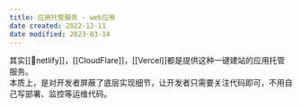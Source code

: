 ```yaml
---
title: 应用托管服务 - web应用
date created: 2022-12-11
date modified: 2023-03-14
---
```


其实[[🔗netlify]]，[[CloudFlare]]，[[Vercel]]都是提供这种一键建站的应用托管服务。  
本质上，是对开发者屏蔽了底层实现细节，让开发者只需要关注代码即可，不用自己写部署、监控等运维代码。

